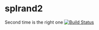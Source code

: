 # splrand2
Second time is the right one
[![Build Status](https://travis-ci.org/marcomonte94/splrand2.svg?branch=master)](https://travis-ci.org/marcomonte94/splrand2)
